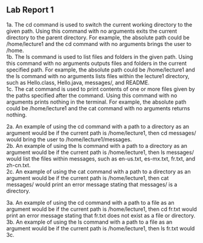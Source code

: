 ## Lab Report 1
1a. The cd command is used to switch the current working directory to the given path. Using this command with no arguments exits the current directory to the parent directory. For example, the absolute path could be /home/lecture1 and the cd command with no arguments brings the user to /home.  
1b. The ls command is used to list files and folders in the given path. Using this command with no arguments outputs files and folders in the current specified path. For example, the absolute path could be /home/lecture1 and the ls command with no arguments lists files within the lecture1 directory, such as Hello.class, Hello.java, messages/, and README.  
1c. The cat command is used to print contents of one or more files given by the paths specified after the command. Using this command with no arguments prints nothing in the terminal. For example, the absolute path could be /home/lecture1 and the cat command with no arguments returns nothing.  

2a. An example of using the cd command with a path to a directory as an argument would be if the current path is /home/lecture1, then cd messages/ would bring the user to /home/lecture1/messages.  
2b. An example of using the ls command with a path to a directory as an argument would be if the current path is /home/lecture1, then ls messages/ would list the files within messages, such as en-us.txt, es-mx.txt, fr.txt, and zh-cn.txt.  
2c. An example of using the cat command with a path to a directory as an argument would be if the current path is /home/lecture1, then cat messages/ would print an error message stating that messages/ is a directory.  

3a. An example of using the cd command with a path to a file as an argument would be if the current path is /home/lecture1, then cd fr.txt would print an error message stating that fr.txt does not exist as a file or directory.  
3b. An example of using the ls command with a path to a file as an argument would be if the current path is /home/lecture1, then ls fr.txt would 
3c.
